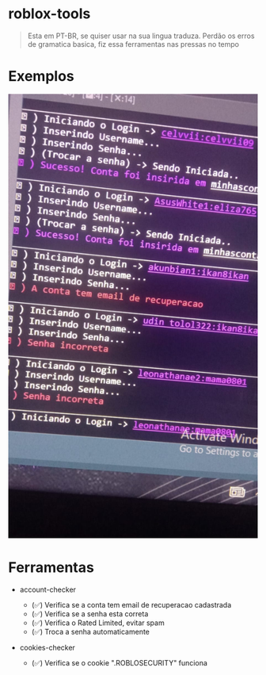 # roblox-tools
> Esta em PT-BR, se quiser usar na sua lingua traduza.
> Perdão os erros de gramatica basica, fiz essa ferramentas nas pressas no tempo

# Exemplos
![IMG](https://github.com/tommyst0/roblox0tools/blob/main/readme/image.jpeg)

# Ferramentas

- account-checker
    - (✅) Verifica se a conta tem email de recuperacao cadastrada
    - (✅) Verifica se a senha esta correta
    - (✅) Verifica o Rated Limited, evitar spam
    - (✅) Troca a senha automaticamente

- cookies-checker
    - (✅) Verifica se o cookie ".ROBLOSECURITY" funciona
